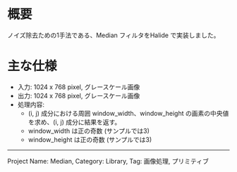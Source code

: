 # 概要

ノイズ除去ための1手法である、Median フィルタをHalide で実装しました。

# 主な仕様

- 入力: 1024 x 768 pixel, グレースケール画像
- 出力: 1024 x 768 pixel, グレースケール画像
- 処理内容:
  - (i, j) 成分における周囲 window_width、window_height の画素の中央値を求め、(i, j) 成分に結果を返す。
  - window_width は正の奇数 (サンプルでは3)
  - window_height は正の奇数 (サンプルでは3)
---
Project Name: Median, Category: Library, Tag: 画像処理, プリミティブ
